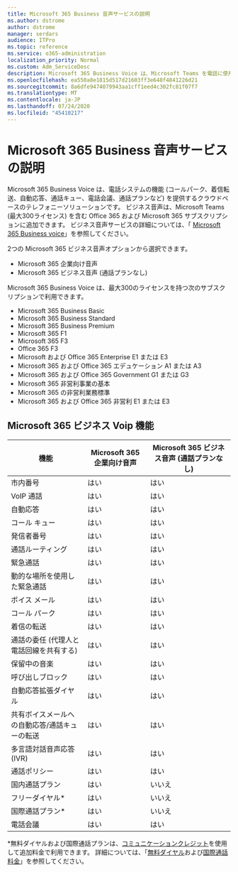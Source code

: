 ```yaml
---
title: Microsoft 365 Business 音声サービスの説明
ms.author: dstrome
author: dstrome
manager: serdars
audience: ITPro
ms.topic: reference
ms.service: o365-administration
localization_priority: Normal
ms.custom: Adm_ServiceDesc
description: Microsoft 365 Business Voice は、Microsoft Teams を電話に使用することを可能にするアドインサービスです。 これにより、電話システム、国内通話プラン、SMS、電話会議が統合されます。
ms.openlocfilehash: ea550a8e1815d517d21603ff3e648f4841226d21
ms.sourcegitcommit: 8a6dfe9474079943aa1cff1eed4c302fc81f07f7
ms.translationtype: MT
ms.contentlocale: ja-JP
ms.lasthandoff: 07/24/2020
ms.locfileid: "45410217"
---
```

# <a name="microsoft-365-business-voice-service-description"></a>Microsoft 365 Business 音声サービスの説明

Microsoft 365 Business Voice は、電話システムの機能 (コールパーク、着信転送、自動応答、通話キュー、電話会議、通話プランなど) を提供するクラウドベースのテレフォニーソリューションです。 ビジネス音声は、Microsoft Teams (最大300ライセンス) を含む Office 365 および Microsoft 365 サブスクリプションに追加できます。 ビジネス音声サービスの詳細については、「 [Microsoft 365 Business voice](https://docs.microsoft.com/MicrosoftTeams/business-voice/whats-business-voice)」を参照してください。

2つの Microsoft 365 ビジネス音声オプションから選択できます。

- Microsoft 365 企業向け音声
- Microsoft 365 ビジネス音声 (通話プランなし)

Microsoft 365 Business Voice は、最大300のライセンスを持つ次のサブスクリプションで利用できます。

- Microsoft 365 Business Basic
- Microsoft 365 Business Standard
- Microsoft 365 Business Premium
- Microsoft 365 F1
- Microsoft 365 F3
- Office 365 F3
- Microsoft および Office 365 Enterprise E1 または E3
- Microsoft 365 および Office 365 エデュケーション A1 または A3
- Microsoft 365 および Office 365 Government G1 または G3
- Microsoft 365 非営利事業の基本
- Microsoft 365 の非営利業務標準
- Microsoft 365 および Office 365 非営利 E1 または E3

## <a name="microsoft-365-business-voice-features"></a>Microsoft 365 ビジネス Voip 機能

| **機能**                                            | **Microsoft 365 企業向け音声** | **Microsoft 365 ビジネス音声 (通話プランなし)** |
|--------------------------------------------------------|----------------------------------|-------------------------------------------------------|
| 市内番号                                          | はい                              | はい                                                   |
| VoIP 通話                                           | はい                              | はい                                                   |
| 自動応答                                        | はい                              | はい                                                   |
| コール キュー                                             | はい                              | はい                                                   |
| 発信者番号                                              | はい                              | はい                                                   |
| 通話ルーティング                                           | はい                              | はい                                                   |
| 緊急通話                                      | はい                              | はい                                                   |
| 動的な場所を使用した緊急通話                | はい                              | はい                                                   |
| ボイス メール                                             | はい                              | はい                                                   |
| コール パーク                                              | はい                              | はい                                                   |
| 着信の転送                                        | はい                              | はい                                                   |
| 通話の委任 (代理人と電話回線を共有する)   | はい                              | はい                                                   |
| 保留中の音楽                                          | はい                              | はい                                                   |
| 呼び出しブロック                                             | はい                              | はい                                                   |
| 自動応答拡張ダイヤル                       | はい                              | はい                                                   |
| 共有ボイスメールへの自動応答/通話キューの転送 | はい                              | はい                                                   |
| 多言語対話音声応答 (IVR)          | はい                              | はい                                                   |
| 通話ポリシー                                         | はい                              | はい                                                   |
| 国内通話プラン                                  | はい                              | いいえ                                                    |
| フリーダイヤル\*                                    | はい                              | いいえ                                                    |
| 国際通話プラン\*                           | はい                              | いいえ                                                    |
| 電話会議                                     | はい                              | はい                                                   |
 
\*無料ダイヤルおよび国際通話プランは、[コミュニケーションクレジット](https://docs.microsoft.com/microsoftteams/what-are-communications-credits)を使用して追加料金で利用できます。 詳細については、「[無料ダイヤル](https://docs.microsoft.com/microsoftteams/toll-free-dialing-limitations-and-restrictions)および[国際通話料金](https://www.microsoft.com/microsoft-365/microsoft-teams/voice-calling?rtc=1#ow-download-rates)」を参照してください。
